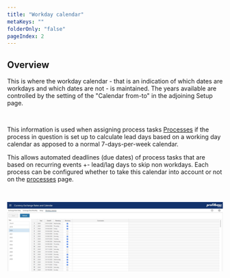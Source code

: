 ```yaml
---
title: "Workday calendar"
metaKeys: ""
folderOnly: "false"
pageIndex: 2
---
```


## Overview

This is where the workday calendar - that is an indication of which dates are workdays and which dates are not - is maintained. The years available are controlled by the setting of the "Calendar from-to" in the adjoining Setup page.

<br/>

This information is used when assigning process tasks [Processes](/planner/workbooks/process-and-tasks/process-and-schedule-manager/processes) if the process in question is set up to calculate lead days based on a working day calendar as apposed to a normal 7-days-per-week calendar.

This allows automated deadlines (due dates) of process tasks that are based on recurring events +- lead/lag days to skip non workdays.
Each process can be configured whether to take this calendar into account or not on the [processes](processes) page.

<br/>

![](img/workday-calendar.JPG)